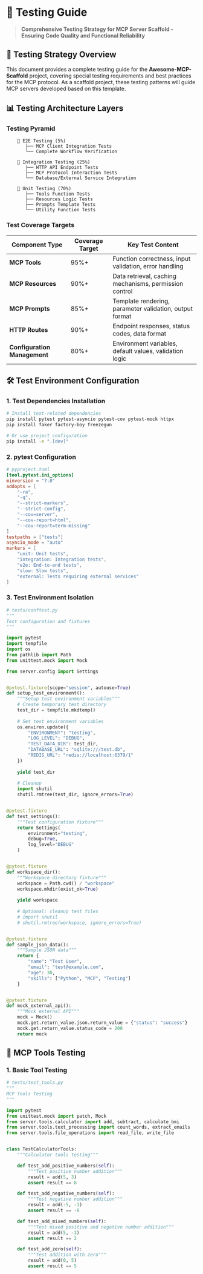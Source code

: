 # 🧪 Testing Guide

> **Comprehensive Testing Strategy for MCP Server Scaffold - Ensuring Code Quality and Functional Reliability**

## 🎯 Testing Strategy Overview

This document provides a complete testing guide for the **Awesome-MCP-Scaffold** project, covering special testing requirements and best practices for the MCP protocol. As a scaffold project, these testing patterns will guide MCP servers developed based on this template.

## 📊 Testing Architecture Layers

### Testing Pyramid

```
    🔺 E2E Testing (5%)
       ├── MCP Client Integration Tests
       └── Complete Workflow Verification
    
    🔷 Integration Testing (25%)
       ├── HTTP API Endpoint Tests
       ├── MCP Protocol Interaction Tests
       └── Database/External Service Integration
    
    🔶 Unit Testing (70%)
       ├── Tools Function Tests
       ├── Resources Logic Tests
       ├── Prompts Template Tests
       └── Utility Function Tests
```

### Test Coverage Targets

| Component Type | Coverage Target | Key Test Content |
|----------------|----------------|------------------|
| **MCP Tools** | 95%+ | Function correctness, input validation, error handling |
| **MCP Resources** | 90%+ | Data retrieval, caching mechanisms, permission control |
| **MCP Prompts** | 85%+ | Template rendering, parameter validation, output format |
| **HTTP Routes** | 90%+ | Endpoint responses, status codes, data format |
| **Configuration Management** | 80%+ | Environment variables, default values, validation logic |

## 🛠️ Test Environment Configuration

### 1. Test Dependencies Installation

```bash
# Install test-related dependencies
pip install pytest pytest-asyncio pytest-cov pytest-mock httpx
pip install faker factory-boy freezegun

# Or use project configuration
pip install -e ".[dev]"
```

### 2. pytest Configuration

```toml
# pyproject.toml
[tool.pytest.ini_options]
minversion = "7.0"
addopts = [
    "-ra",
    "-q", 
    "--strict-markers",
    "--strict-config",
    "--cov=server",
    "--cov-report=html",
    "--cov-report=term-missing"
]
testpaths = ["tests"]
asyncio_mode = "auto"
markers = [
    "unit: Unit tests",
    "integration: Integration tests", 
    "e2e: End-to-end tests",
    "slow: Slow tests",
    "external: Tests requiring external services"
]
```

### 3. Test Environment Isolation

```python
# tests/conftest.py
"""
Test configuration and fixtures
"""

import pytest
import tempfile
import os
from pathlib import Path
from unittest.mock import Mock

from server.config import Settings


@pytest.fixture(scope="session", autouse=True)
def setup_test_environment():
    """Setup test environment variables"""
    # Create temporary test directory
    test_dir = tempfile.mkdtemp()
    
    # Set test environment variables
    os.environ.update({
        "ENVIRONMENT": "testing",
        "LOG_LEVEL": "DEBUG",
        "TEST_DATA_DIR": test_dir,
        "DATABASE_URL": "sqlite:///test.db",
        "REDIS_URL": "redis://localhost:6379/1"
    })
    
    yield test_dir
    
    # Cleanup
    import shutil
    shutil.rmtree(test_dir, ignore_errors=True)


@pytest.fixture
def test_settings():
    """Test configuration fixture"""
    return Settings(
        environment="testing",
        debug=True,
        log_level="DEBUG"
    )


@pytest.fixture
def workspace_dir():
    """Workspace directory fixture"""
    workspace = Path.cwd() / "workspace"
    workspace.mkdir(exist_ok=True)
    
    yield workspace
    
    # Optional: cleanup test files
    # import shutil
    # shutil.rmtree(workspace, ignore_errors=True)


@pytest.fixture
def sample_json_data():
    """Sample JSON data"""
    return {
        "name": "Test User",
        "email": "test@example.com",
        "age": 30,
        "skills": ["Python", "MCP", "Testing"]
    }


@pytest.fixture
def mock_external_api():
    """Mock external API"""
    mock = Mock()
    mock.get.return_value.json.return_value = {"status": "success"}
    mock.get.return_value.status_code = 200
    return mock
```

## 🔧 MCP Tools Testing

### 1. Basic Tool Testing

```python
# tests/test_tools.py
"""
MCP Tools Testing
"""

import pytest
from unittest.mock import patch, Mock
from server.tools.calculator import add, subtract, calculate_bmi
from server.tools.text_processing import count_words, extract_emails
from server.tools.file_operations import read_file, write_file


class TestCalculatorTools:
    """Calculator tools testing"""

    def test_add_positive_numbers(self):
        """Test positive number addition"""
        result = add(5, 3)
        assert result == 8

    def test_add_negative_numbers(self):
        """Test negative number addition"""
        result = add(-5, -3)
        assert result == -8

    def test_add_mixed_numbers(self):
        """Test mixed positive and negative number addition"""
        result = add(5, -3)
        assert result == 2

    def test_add_zero(self):
        """Test addition with zero"""
        result = add(0, 5)
        assert result == 5
``` 